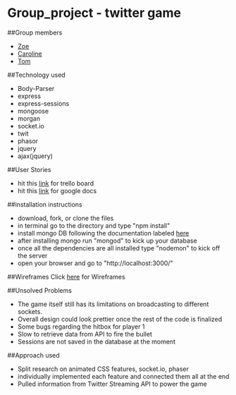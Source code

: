 # Group_project - twitter game

##Group members
- [Zoe](https://github.com/zoejab)
- [Caroline](https://github.com/carkim)
- [Tom](https://github.com/JuKyoKim)

##Technology used
- Body-Parser
- express
- express-sessions
- mongoose
- morgan
- socket.io
- twit
- phasor
- jquery
- ajax(jquery)

##User Stories
- hit this [link](https://trello.com/b/B4O97RDg/twitter-game) for trello board
- hit this [link](https://docs.google.com/document/d/1zRE_Uv--YuGn7qPR_i5EDwMpJ1uHh_qilmy1-szjoWA/edit?ts=564e46e8) for google docs

##installation instructions
- download, fork, or clone the files
- in terminal go to the directory and type "npm install"
- install mongo DB following the documentation labeled [here](https://docs.mongodb.org/manual/tutorial/install-mongodb-on-os-x/)
- after installing mongo run "mongod" to kick up your database
- once all the dependencies are all installed type "nodemon" to kick off the server
- open your browser and go to "http://localhost:3000/"

##Wireframes
Click [here](https://www.gliffy.com/go/publish/9485881) for Wireframes

##Unsolved Problems
- The game itself still has its limitations on broadcasting to different sockets. 
- Overall design could look prettier once the rest of the code is finalized
- Some bugs regarding the hitbox for player 1
- Slow to retrieve data from API to fire the bullet
- Sessions are not saved in the database at the moment

##Approach used
- Split research on animated CSS features, socket.io, phaser
- individually implemented each feature and connected them all at the end
- Pulled information from Twitter Streaming API to power the game